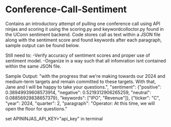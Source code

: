# Conference-Call-Sentiment

Contains an introductory attempt of pulling one conference call using API ninjas and scoring it using the scoring.py and keywordcolloctor.py found in the UConn sentiment backend.
Code stores call as text within a JSON file along with the sentiment score and found keywords after each paragraph, sample output can be found below.

Still need to: 
-Verify accuracy of sentiment scores and proper use of sentiment model.
-Organize in a way such that all infomration isnt contained within the same JSON file.

Sample Output: "with the progress that we're making towards our 2024 and medium-term targets and remain committed to these targets. With that, Jane and I will be happy to take your questions.", "sentiment": {"positive": 0.38949939608573914, "negative": 0.5219312906265259, "neutral": 0.08856929838657379}, "keywords": ["IPO", "Revenue"]}, {"ticker": "C", "year": 2024, "quarter": 2, "paragraph": "Operator: At this time, we will open the floor for questions."

set APININJAS_API_KEY="api_key" in terminal 
